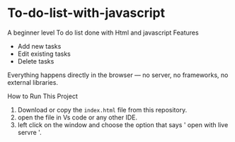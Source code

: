 # To-do-list-with-javascript
A beginner level To do list done with Html and javascript
Features
- Add new tasks
- Edit existing tasks
- Delete tasks

Everything happens directly in the browser — no server, no frameworks, no external libraries.

 How to Run This Project
1. Download or copy the `index.html` file from this repository.
2. open the file in Vs code or any other IDE.
3. left click on the window and choose the option that says ' open with live servre '.
